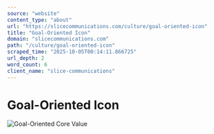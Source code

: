 ```yaml
---
source: "website"
content_type: "about"
url: "https://slicecommunications.com/culture/goal-oriented-icon"
title: "Goal-Oriented Icon"
domain: "slicecommunications.com"
path: "/culture/goal-oriented-icon"
scraped_time: "2025-10-05T00:14:11.866725"
url_depth: 2
word_count: 6
client_name: "slice-communications"
---
```


# Goal-Oriented Icon

![Goal-Oriented Core Value](https://slicecommunications.com/wp-content/uploads/2022/03/Goal-Oriented-Icon.png)